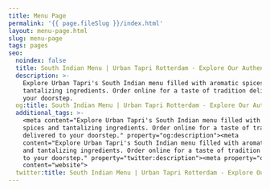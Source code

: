 ```yaml
---
title: Menu Page
permalink: '{{ page.fileSlug }}/index.html'
layout: menu-page.html
slug: menu-page
tags: pages
seo:
  noindex: false
  title: South Indian Menu | Urban Tapri Rotterdam - Explore Our Authentic Dishes
  description: >-
    Explore Urban Tapri's South Indian menu filled with aromatic spices and
    tantalizing ingredients. Order online for a taste of tradition delivered to
    your doorstep.
  og:title: South Indian Menu | Urban Tapri Rotterdam - Explore Our Authentic Dishes
  additional_tags: >-
    <meta content="Explore Urban Tapri's South Indian menu filled with aromatic
    spices and tantalizing ingredients. Order online for a taste of tradition
    delivered to your doorstep." property="og:description"><meta
    content="Explore Urban Tapri's South Indian menu filled with aromatic spices
    and tantalizing ingredients. Order online for a taste of tradition delivered
    to your doorstep." property="twitter:description"><meta property="og:type"
    content="website">
  twitter:title: South Indian Menu | Urban Tapri Rotterdam - Explore Our Authentic Dishes
---
```



